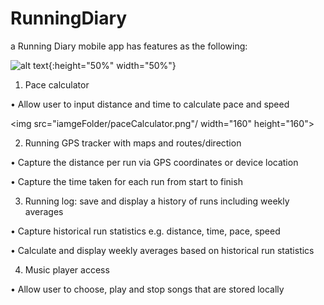 # RunningDiary
 a Running Diary mobile app has  features as the following:
 
![alt text](https://i.imgur.com/8YJDbvm.png){:height="50%" width="50%"}

1. Pace calculator

• Allow user to input distance and time to calculate pace and speed

<img src="iamgeFolder/paceCalculator.png"/ width="160" height="160">

2. Running GPS tracker with maps and routes/direction


• Capture the distance per run via GPS coordinates or device location


• Capture the time taken for each run from start to finish


3. Running log: save and display a history of runs including weekly averages


• Capture historical run statistics e.g. distance, time, pace, speed

• Calculate and display weekly averages based on historical run statistics

4. Music player access

• Allow user to choose, play and stop songs that are stored locally
